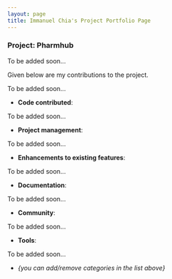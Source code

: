 ```yaml
---
layout: page
title: Immanuel Chia's Project Portfolio Page
---
```


### Project: Pharmhub

[//]: # (AddressBook - Level 3 is a desktop address book application used for teaching Software Engineering principles. The user interacts with it using a CLI, and it has a GUI created with JavaFX. It is written in Java, and has about 10 kLoC.)

To be added soon...

Given below are my contributions to the project.

To be added soon...

[//]: # (* **New Feature**: Added the ability to undo/redo previous commands.)

[//]: # ()
[//]: # (    * What it does: allows the user to undo all previous commands one at a time. Preceding undo commands can be reversed by using the redo command.)

[//]: # ()
[//]: # (    * Justification: This feature improves the product significantly because a user can make mistakes in commands and the app should provide a convenient way to rectify them.)

[//]: # ()
[//]: # (    * Highlights: This enhancement affects existing commands and commands to be added in future. It required an in-depth analysis of design alternatives. The implementation too was challenging as it required changes to existing commands.)

[//]: # ()
[//]: # (    * Credits: *{mention here if you reused any code/ideas from elsewhere or if a third-party library is heavily used in the feature so that a reader can make a more accurate judgement of how much effort went into the feature}*)

[//]: # ()
[//]: # ()
[//]: # (* **New Feature**: Added a history command that allows the user to navigate to previous commands using up/down keys.)


* **Code contributed**: 

To be added soon...

[//]: # (* [RepoSense link]&#40;&#41;)


* **Project management**:

To be added soon...

[//]: # (    * Managed releases `v1.3` - `v1.5rc` &#40;3 releases&#41; on GitHub)


* **Enhancements to existing features**:

To be added soon...

[//]: # (    * Updated the GUI color scheme &#40;Pull requests [\#33]&#40;&#41;, [\#34]&#40;&#41;&#41;)

[//]: # (    * Wrote additional tests for existing features to increase coverage from 88% to 92% &#40;Pull requests [\#36]&#40;&#41;, [\#38]&#40;&#41;&#41;)


* **Documentation**:

To be added soon...

[//]: # (    * User Guide:)

[//]: # ()
[//]: # (        * Added documentation for the features `delete` and `find` [\#72]&#40;&#41;)

[//]: # ()
[//]: # (        * Did cosmetic tweaks to existing documentation of features `clear`, `exit`: [\#74]&#40;&#41;)

[//]: # ()
[//]: # (    * Developer Guide:)

[//]: # ()
[//]: # (        * Added implementation details of the `delete` feature.)


* **Community**:
    
To be added soon...

[//]: # (    * PRs reviewed &#40;with non-trivial review comments&#41;: [\#12]&#40;&#41;, [\#32]&#40;&#41;, [\#19]&#40;&#41;, [\#42]&#40;&#41;)

[//]: # ()
[//]: # (    * Contributed to forum discussions &#40;examples: [1]&#40;&#41;, [2]&#40;&#41;, [3]&#40;&#41;, [4]&#40;&#41;&#41;)

[//]: # ()
[//]: # (    * Reported bugs and suggestions for other teams in the class &#40;examples: [1]&#40;&#41;, [2]&#40;&#41;, [3]&#40;&#41;&#41;)

[//]: # ()
[//]: # (    * Some parts of the history feature I added was adopted by several other class mates &#40;[1]&#40;&#41;, [2]&#40;&#41;&#41;)


* **Tools**:

To be added soon...

[//]: # (    * Integrated a third party library &#40;Natty&#41; to the project &#40;[\#42]&#40;&#41;&#41;)

[//]: # ()
[//]: # (    * Integrated a new Github plugin &#40;CircleCI&#41; to the team repo)


* _{you can add/remove categories in the list above}_
